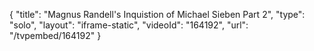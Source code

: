 {
    "title": "Magnus Randell's Inquistion of Michael Sieben Part 2",
    "type": "solo",
    "layout": "iframe-static",
    "videoId": "164192",
    "url": "\/tvpembed\/164192"
}